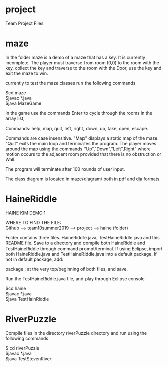 # project
Team Project Files

# maze 
In the folder maze is a demo of a maze that has a key.  It is currently incomplete.   The player must traverse from room (0,0) to the room 
with the key, collect the key and traverse to the room with the Door, use the key and exit the maze to win.

currently to test the maze classes run the following commands <BR>

$cd maze <BR>
$javac *.java <BR>
$java MazeGame <BR>


In the game use the commands Enter to cycle through the rooms in the array list, <BR>

Commands:  help, map, quit, left, right, down, up, take, open, escape. <BR>

Commands are case insensitive. "Map" displays a static map of the maze. "Quit" exits the main loop and 
terminates the program. The player moves around the map using the commands "Up","Down","Left",Right" where 
motion occurs to the adjacent room provided that there is no obstruction or Wall.  <BR>

The program will terminate after 100 rounds of user input. <BR>

The class diagram is located in maze/diagram/ both in pdf and dia formats. <BR>


# HaineRiddle
HAINE KIM DEMO 1 <BR>

WHERE TO FIND THE FILE: <BR>
Github --> team10summer2019 --> project --> haine (folder) <BR>

Folder contains three files. HaineRiddle.java, TestHaineRiddle.java and this README file.
Save to a directory and compile both HaineRiddle and TestHaineRiddle through command prompt/terminal. 
If using Eclipse, import both HaineRiddle.java and TestHaineRiddle.java into a default package. If not in default package, add: <BR>

package <package name>; at the very top/beginning of both files, and save. <BR>

Run the TestHaineRiddle.java file, and play through Eclipse console <BR>

$cd haine <BR>
$javac *.java <BR>
$java TestHainRiddle <BR>


# RiverPuzzle

Compile files in the directory riverPuzzle directory and run using the following commands <BR>

$ cd riverPuzzle <BR>
$javac *.java <BR>
$java TestStevenRiver <BR>



